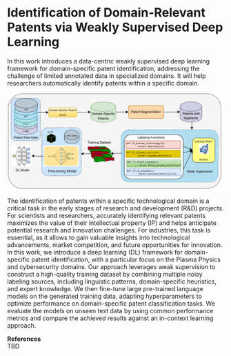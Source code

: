 # Identification of Domain-Relevant Patents via Weakly Supervised Deep Learning

In this work introduces a data-centric weakly supervised deep learning framework for domain-specific patent identification, addressing the challenge of limited annotated data in specialized domains. It will help researchers automatically identify patents within a specific domain.


![archi](https://github.com/sofean-mso/Patent-Identification/blob/main/archi__.png)

The identification of patents within a specific technological domain is a critical task in the early stages of research and development (R&D) projects. For scientists and researchers, accurately identifying relevant patents maximizes the value of their intellectual property (IP) and helps anticipate potential research and innovation challenges.  For industries, this task is essential, as it allows to gain valuable insights into technological advancements, market competition, and future opportunities for innovation. In this work, we introduce a deep learning (DL) framework for domain-specific patent identification, with a particular focus on the Plasma Physics and cybersecurity domains. Our approach leverages weak supervision to construct a high-quality training dataset by combining multiple noisy labeling sources, including linguistic patterns, domain-specific heuristics, and expert knowledge. We then fine-tune large pre-trained language models on the generated training data, adapting hyperparameters to optimize performance on domain-specific patent classification tasks. We evaluate the models on unseen test data by using common performance metrics and compare the achieved results against an in-context learning approach.

**References**   
TBD



